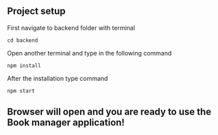

## Project setup

First navigate to backend folder with terminal
 ````
 cd backend
 ````

Open another terminal and type in the following command

````
npm install
````

After the installation type command
````
npm start
````

## Browser will open and you are ready to use the Book manager application!



